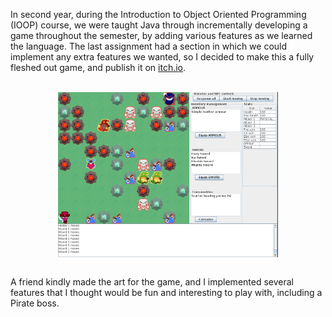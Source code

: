 In second year, during the Introduction to Object Oriented Programming (IOOP) course, we were taught Java through incrementally developing a game throughout the semester, by adding various features as we learned the language. The last assignment had a section in which we could implement any extra features we wanted, so I decided to make this a fully fleshed out game, and publish it on <u><a href="https://hades62442.itch.io/captain-pinkies-adventure" target="_blank" rel="noopener noreferrer">itch.io</a></u>.

<br>

<div style="display: flex; justify-content: center;">
    <img src="/media/captainPinkie.png" width="70%">
</div>

<br>

A friend kindly made the art for the game, and I implemented several features that I thought would be fun and interesting to play with, including a Pirate boss.